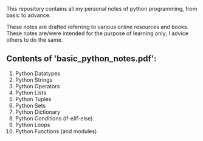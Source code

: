This repository contains all my personal notes of python programming, from basic to advance.

These notes are drafted referring to various online resources and books. These notes are/were intended for the purpose of learning only; I advice others to do the same.

## Contents of 'basic_python_notes.pdf':
1. Python Datatypes
2. Python Strings
3. Python Operators
4. Python Lists
5. Python Tuples
6. Python Sets
7. Python Dictionary
8. Python Conditions (if-elif-else)
9. Python Loops
10. Python Functions (and modules)
